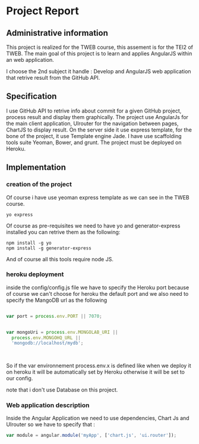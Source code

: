 # Project Report

## Administrative information

This project is realized for the TWEB course, this assement is for the TEI2 of TWEB.
The main goal of this project is to learn and applies AngularJS within an web application.

I choose the 2nd subject it handle : Develop and AngularJS web application that retrive result from the GitHub API.

## Specification

I use GitHub API to retrive info about commit for a given GitHub project, process result and display them graphically.
The project use AngularJs for the main client application, UIrouter for the navigation between pages, ChartJS to display result.
On the server side it use express template, for the bone of the project, it use Template engine Jade.
I have use scaffolding tools suite Yeoman, Bower, and grunt.
The project must be deployed on Heroku.

## Implementation

### creation of the project

Of course i have use yeoman express template as we can see in the TWEB course.

```
yo express
```

Of course as pre-requisites we need to have yo and generator-express installed you can retrive them as the following:

```
npm install -g yo
npm install -g generator-express
```
And of course all this tools require node JS.

### heroku deployment 

inside the config/config.js file we have to specify the Heroku port because of course we can't choose for heroku the default port and we also need to specify the MangoDB url as the following 

```javascript

var port = process.env.PORT || 7070;


var mongoUri = process.env.MONGOLAB_URI ||
  process.env.MONGOHQ_URL ||
  'mongodb://localhost/mydb';
  
  
 ```
 
 So if the var environnement process.env.x is defined like when we deploy it on heroku it will be 
automatically set by Heroku otherwise it will be set to our config.

note that i don't use Database on this project.

### Web application description

Inside the Angular Application we need to use dependencies, Chart Js and UIrouter so we have to specify that :

```javascript
var module = angular.module('myApp', ['chart.js', 'ui.router']);
```


